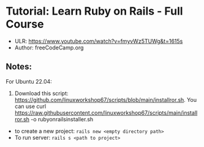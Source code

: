 # Tutorial: Learn Ruby on Rails - Full Course
* ULR: https://www.youtube.com/watch?v=fmyvWz5TUWg&t=1615s
* Author: freeCodeCamp.org
## Notes:

For Ubuntu 22.04:
1.  Download this script: 
https://github.com/linuxworkshop67/scripts/blob/main/installror.sh. 
You can use 
curl https://raw.githubusercontent.com/linuxworkshop67/scripts/main/installror.sh -o rubyonrailsinstaller.sh
* to create a new project: `rails new <empty directory path>`
* To run server: `rails s <path to project>`


